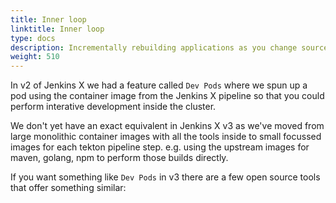 ```yaml
---
title: Inner loop
linktitle: Inner loop
type: docs
description: Incrementally rebuilding applications as you change source
weight: 510
---
```


In v2 of Jenkins X we had a feature called `Dev Pods`  where we spun up a pod using the container image from the Jenkins X pipeline so that you could perform interative development inside the cluster.

We don't yet have an exact equivalent in Jenkins X v3 as we've moved from large monolithic container images with all the tools inside to small focussed images for each tekton pipeline step. e.g. using the upstream images for maven, golang, npm to perform those builds directly.

If you want something like `Dev Pods`  in v3 there are a few open source tools that offer something similar:
